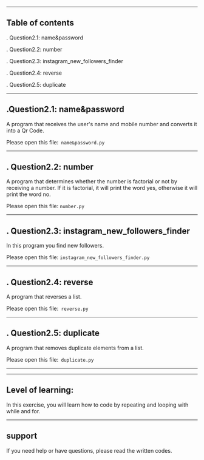 
---
## Table of contents

 . Question2.1: name&password

 . Question2.2: number

 . Question2.3: instagram_new_followers_finder

 . Question2.4: reverse

 . Question2.5: duplicate
 
 

---
## .Question2.1: name&password
  
  A program that receives the user's name and mobile number and converts it into a Qr Code.

  Please open this file:``` name&password.py```

---
## . Question2.2: number
  
  A program that determines whether the number is factorial or not by receiving a number. If it is factorial, it will print the word yes, otherwise it will print the word no.

  Please open this file: ```number.py```

---
## . Question2.3: instagram_new_followers_finder
  
  In this program you find new followers.

  Please open this file: ```instagram_new_followers_finder.py```

---
## . Question2.4: reverse
  
  A program that reverses a list.

  Please open this file:``` reverse.py```


---
## . Question2.5: duplicate
  
  A program that removes duplicate elements from a list.

  Please open this file:``` duplicate.py```

---


---
## Level of learning:
In this exercise, you will learn how to code by repeating and looping with while and for.

---
## support
If you need help or have questions, please read the written codes.
